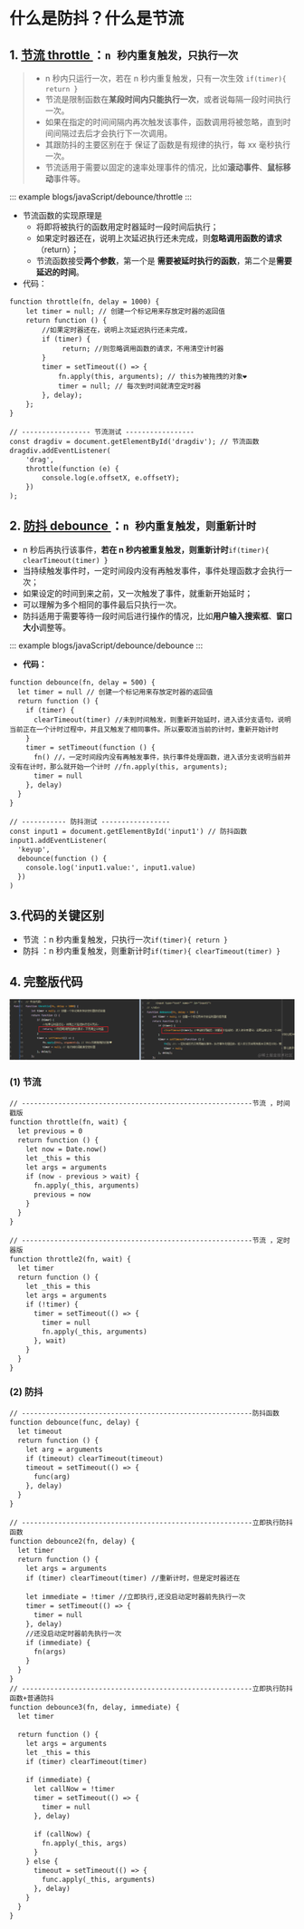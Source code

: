 # 什么是防抖？什么是节流

## 1. [节流 throttle ](https://www.bilibili.com/video/BV1cv411r7HQ?p=64)：`n 秒内重复触发，只执行一次`

> - n 秒内只运行一次，若在 n 秒内重复触发，只有一次生效 `if(timer){ return }`
> - 节流是限制函数在**某段时间内只能执行一次**，或者说每隔一段时间执行一次。
> - 如果在指定的时间间隔内再次触发该事件，函数调用将被忽略，直到时间间隔过去后才会执行下一次调用。
> - 其跟防抖的主要区别在于 保证了函数是有规律的执行，每 xx 毫秒执行一次。
> - 节流适用于需要以固定的速率处理事件的情况，比如**滚动事件**、**鼠标移动**事件等。

::: example
blogs/javaScript/debounce/throttle
:::

- 节流函数的实现原理是
  - 将即将被执行的函数用定时器延时一段时间后执行；
  - 如果定时器还在，说明上次延迟执行还未完成，则**忽略调用函数的请求**（return）；
  - 节流函数接受**两个参数**，第一个是 **需要被延时执行的函数**，第二个是**需要延迟的时间**。
- 代码：

```js{6,9,19}
function throttle(fn, delay = 1000) {
    let timer = null; // 创建一个标记用来存放定时器的返回值
    return function () {
        //如果定时器还在，说明上次延迟执行还未完成，
        if (timer) {
             return; //则忽略调用函数的请求，不用清空计时器
        }
        timer = setTimeout(() => {
            fn.apply(this, arguments); // this为被拖拽的对象❤
            timer = null; // 每次到时间就清空定时器
        }, delay);
    };
}

// ----------------- 节流测试 -----------------
const dragdiv = document.getElementById('dragdiv'); // 节流函数
dragdiv.addEventListener(
    'drag',
    throttle(function (e) {
        console.log(e.offsetX, e.offsetY);
    })
);

```

## 2. [防抖 debounce ](https://www.bilibili.com/video/BV1cv411r7HQ?p=63)：`n 秒内重复触发，则重新计时`

- n 秒后再执行该事件，**若在 n 秒内被重复触发，则重新计时**`if(timer){ clearTimeout(timer) }`
- 当持续触发事件时，一定时间段内没有再触发事件，事件处理函数才会执行一次；
- 如果设定的时间到来之前，又一次触发了事件，就重新开始延时；
- 可以理解为多个相同的事件最后只执行一次。
- 防抖适用于需要等待一段时间后进行操作的情况，比如**用户输入搜索框**、**窗口大小**调整等。

::: example
blogs/javaScript/debounce/debounce
:::

- **代码：**

```js{5}
function debounce(fn, delay = 500) {
  let timer = null // 创建一个标记用来存放定时器的返回值
  return function () {
    if (timer) {
      clearTimeout(timer) //未到时间触发，则重新开始延时，进入该分支语句，说明当前正在一个计时过程中，并且又触发了相同事件。所以要取消当前的计时，重新开始计时
    }
    timer = setTimeout(function () {
      fn() //，一定时间段内没有再触发事件，执行事件处理函数，进入该分支说明当前并没有在计时，那么就开始一个计时 //fn.apply(this, arguments);
      timer = null
    }, delay)
  }
}

// ----------- 防抖测试 -----------------
const input1 = document.getElementById('input1') // 防抖函数
input1.addEventListener(
  'keyup',
  debounce(function () {
    console.log('input1.value:', input1.value)
  })
)
```
## 3.代码的关键区别

- 节流 ：n 秒内重复触发，只执行一次`if(timer){ return }`
- 防抖 ：n 秒内重复触发，则重新计时`if(timer){ clearTimeout(timer) }`

## 4. 完整版代码


![原型链3](./img/debounce.png)

### (1) 节流

```js{3,5,8,10,17,21}
// ---------------------------------------------------------节流 ，时间戳版
function throttle(fn, wait) {
  let previous = 0
  return function () {
    let now = Date.now()
    let _this = this
    let args = arguments
    if (now - previous > wait) {
      fn.apply(_this, arguments)
      previous = now
    }
  }
}

// ---------------------------------------------------------节流 ，定时器版
function throttle2(fn, wait) {
  let timer
  return function () {
    let _this = this
    let args = arguments
    if (!timer) {
      timer = setTimeout(() => {
        timer = null
        fn.apply(_this, arguments)
      }, wait)
    }
  }
}
```

### (2) 防抖

```js{6,20,25,39}
// ---------------------------------------------------------防抖函数
function debounce(func, delay) {
  let timeout
  return function () {
    let arg = arguments
    if (timeout) clearTimeout(timeout)
    timeout = setTimeout(() => {
      func(arg)
    }, delay)
  }
}

// ---------------------------------------------------------立即执行防抖函数
function debounce2(fn, delay) {
  let timer
  return function () {
    let args = arguments
    if (timer) clearTimeout(timer) //重新计时，但是定时器还在

    let immediate = !timer //立即执行,还没启动定时器前先执行一次
    timer = setTimeout(() => {
      timer = null
    }, delay)
    //还没启动定时器前先执行一次
    if (immediate) {
      fn(args)
    }
  }
}
// ---------------------------------------------------------立即执行防抖函数+普通防抖
function debounce3(fn, delay, immediate) {
  let timer

  return function () {
    let args = arguments
    let _this = this
    if (timer) clearTimeout(timer)

    if (immediate) {
      let callNow = !timer
      timer = setTimeout(() => {
        timer = null
      }, delay)

      if (callNow) {
        fn.apply(_this, args)
      }
    } else {
      timeout = setTimeout(() => {
        func.apply(_this, arguments)
      }, delay)
    }
  }
}
```

